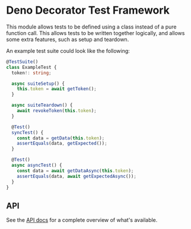 # Deno Decorator Test Framework

This module allows tests to be defined using a class instead of a pure function call. This allows tests to be written together logically, and allows some extra features, such as setup and teardown.

An example test suite could look like the following:

```ts
@TestSuite()
class ExampleTest {
  token!: string;

  async suiteSetup() {
    this.token = await getToken();
  }

  async suiteTeardown() {
    await revokeToken(this.token);
  }

  @Test()
  syncTest() {
    const data = getData(this.token);
    assertEquals(data, getExpected());
  }

  @Test()
  async asyncTest() {
    const data = await getDataAsync(this.token);
    assertEquals(data, await getExpectedAsync());
  }
}
```

## API

See the [API docs](https://doc.deno.land/https/raw.githubusercontent.com/luvies/deno_decor_test/master/mod.ts) for a complete overview of what's available.
